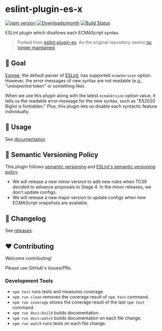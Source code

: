 # eslint-plugin-es-x

[![npm version](https://img.shields.io/npm/v/eslint-plugin-es-x.svg)](https://www.npmjs.com/package/eslint-plugin-es-x)
[![Downloads/month](https://img.shields.io/npm/dm/eslint-plugin-es-x.svg)](http://www.npmtrends.com/eslint-plugin-es-x)
[![Build Status](https://github.com/eslint-community/eslint-plugin-es-x/actions/workflows/ci.yml/badge.svg)](https://github.com/eslint-community/eslint-plugin-es-x/actions)

ESLint plugin which disallows each ECMAScript syntax.

> Forked from [eslint-plugin-es](https://github.com/mysticatea/eslint-plugin-es). As the original repository seems [no longer maintained](https://github.com/mysticatea/eslint-plugin-es/issues/72).

## 🏁 Goal

[Espree](https://github.com/eslint/espree#readme), the default parser of [ESLint](https://eslint.org/), has supported `ecmaVersion` option.
However, the error messages of new syntax are not readable (e.g., "unexpected token" or something like).

When we use this plugin along with the latest `ecmaVersion` option value, it tells us the readable error message for the new syntax, such as "ES2020 BigInt is forbidden."
Plus, this plugin lets us disable each syntactic feature individually.

## 📖 Usage

See [documentation](https://eslint-community.github.io/eslint-plugin-es-x/)

## 🚥 Semantic Versioning Policy

This plugin follows [semantic versioning](http://semver.org/) and [ESLint's semantic versioning policy](https://github.com/eslint/eslint#semantic-versioning-policy).

- We will release a new minor version to add new rules when TC39 decided to advance proposals to Stage 4. In the minor releases, we don't update configs.
- We will release a new major version to update configs when new ECMAScript snapshots are available.

## 📰 Changelog

See [releases](https://github.com/eslint-community/eslint-plugin-es-x/releases).

## ❤️ Contributing

Welcome contributing!

Please use GitHub's Issues/PRs.

### Development Tools

- `npm test` runs tests and measures coverage.
- `npm run clean` removes the coverage result of `npm test` command.
- `npm run coverage` shows the coverage result of the last `npm test` command.
- `npm run docs:build` builds documentation.
- `npm run docs:watch` builds documentation on each file change.
- `npm run watch` runs tests on each file change.
